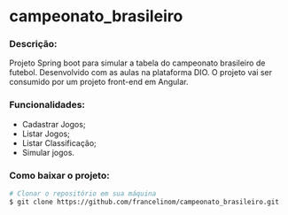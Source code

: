# campeonato_brasileiro

### Descrição:
Projeto Spring boot para simular a tabela do campeonato brasileiro de futebol. Desenvolvido com as aulas na plataforma DIO. O projeto vai 
ser consumido por um projeto front-end em Angular.

### Funcionalidades:

- Cadastrar Jogos;
- Listar Jogos;
- Listar Classificação;
- Simular jogos.

### Como baixar o projeto:

```bash
# Clonar o repositório em sua máquina 
$ git clone https://github.com/francelinom/campeonato_brasileiro.git

```